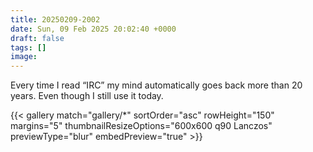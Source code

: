 ```yaml
---
title: 20250209-2002
date: Sun, 09 Feb 2025 20:02:40 +0000
draft: false
tags: []
image: 
---
```


Every time I read “IRC” my mind automatically goes back more than 20 years. Even though I still use it today.

{{< gallery match="gallery/*" sortOrder="asc" rowHeight="150" margins="5" thumbnailResizeOptions="600x600 q90 Lanczos" previewType="blur" embedPreview="true" >}}

